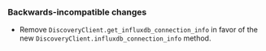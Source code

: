 ### Backwards-incompatible changes

- Remove `DiscoveryClient.get_influxdb_connection_info` in favor of the new `DiscoveryClient.influxdb_connection_info` method.
